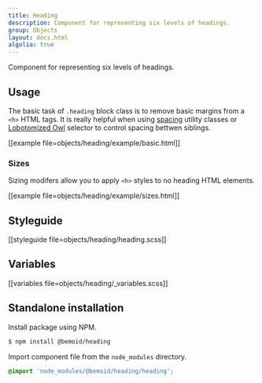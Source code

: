 ```yaml
---
title: Heading
description: Component for representing six levels of headings.
group: Objects
layout: docs.html
algolia: true
---
```


Component for representing six levels of headings.

## Usage

The basic task of `.heading` block class is to remove basic margins from a `<h>` HTML tags. It is really helpful when using [spacing](/docs/spacing) utility classes or [Lobotomized Owl](//alistapart.com/article/axiomatic-css-and-lobotomized-owls) selector to control spacing bettwen siblings.

[[example file=objects/heading/example/basic.html]]

### Sizes

Sizing modifers allow you to apply `<h>` styles to no heading HTML elements.

[[example file=objects/heading/example/sizes.html]]

## Styleguide

[[styleguide file=objects/heading/heading.scss]]

## Variables

[[variables file=objects/heading/_variables.scss]]

## Standalone installation

Install package using NPM.

```bash
$ npm install @bemoid/heading
```

Import component file from the `node_modules` directory.

```scss
@import 'node_modules/@bemoid/heading/heading';
```
